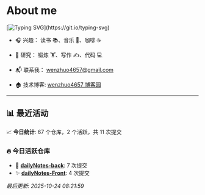 # About me
[![Typing SVG](https://readme-typing-svg.demolab.com?font=Fira+Code&size=15&pause=1000&color=F72F80&width=435&lines=%E6%88%91%E6%98%AF%E4%B8%80%E4%B8%AA%E9%97%B2%E6%95%A3%E4%BA%BA%E5%91%98%EF%BC%8C%E6%97%A0%E6%89%80%E4%BA%8B%E4%BA%8B%E5%8D%B4%E5%8F%88%E5%BF%99%E7%A2%8C%E6%97%A0%E6%AF%94%E6%98%AF%E6%88%91%E7%9A%84%E6%9C%80%E4%BD%B3%E4%BB%A3%E8%A8%80!)](https://git.io/typing-svg)

- 🎧 兴趣： 读书 📚、音乐 🎵、咖啡 ☕  
- 🧪 研究： 锻炼 🏋️、写作 ✍️、代码 💻  

- 📬 联系我： wenzhuo4657@gmail.com  
- 🏠 技术博客:  [wenzhuo4657 博客园](https://www.cnblogs.com/wenzhuo4657)
---

## 📊 最近活动

📈 **今日统计**: 67 个仓库，2 个活跃，共 11 次提交

### 🔥 今日活跃仓库

- 🚀 **[dailyNotes-back](https://github.com/wenzhuo4657/dailyNotes-back)**: 7 次提交
- ✨ **[dailyNotes-Front](https://github.com/wenzhuo4657/dailyNotes-Front)**: 4 次提交


*最后更新: 2025-10-24 08:21:59*

